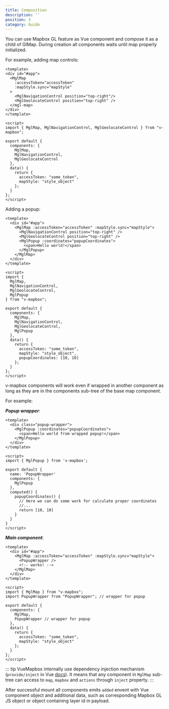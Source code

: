 ```yaml
---
title: Composition
description: ''
position: 3
category: Guide
---
```


You can use Mapbox GL feature as Vue component and compose it as a child of GlMap. During creation all components waits until map properly initialized.

For example, adding map controls:

```vue
<template>
<div id="#app">
  <MglMap
    :accessToken="accessToken"
    :mapStyle.sync="mapStyle"
  >
    <MglNavigationControl position="top-right"/>
    <MglGeolocateControl position="top-right" />
  </mgl-map>
</div>
</template>

<script>
import { MglMap, MglNavigationControl, MglGeolocateControl } from "v-mapbox";

export default {
  components: {
    MglMap,
    MglNavigationControl,
    MglGeolocateControl
  },
  data() {
    return {
      accessToken: "some_token",
      mapStyle: "style_object"
    };
  }
};
</script>
```

Adding a popup:

```vue
<template>
  <div id="#app">
    <MglMap :accessToken="accessToken" :mapStyle.sync="mapStyle">
      <MglNavigationControl position="top-right" />
      <MglGeolocateControl position="top-right" />
      <MglPopup :coordinates="popupCoordinates">
        <span>Hello world!</span>
      </MglPopup>
    </MglMap>
  </div>
</template>

<script>
import {
  MglMap,
  MglNavigationControl,
  MglGeolocateControl,
  MglPopup
} from "v-mapbox";

export default {
  components: {
    MglMap,
    MglNavigationControl,
    MglGeolocateControl,
    MglPopup
  },
  data() {
    return {
      accessToken: "some_token",
      mapStyle: "style_object",
      popupCoordinates: [10, 10]
    };
  }
};
</script>
```

v-mapbox components will work even if wrapped in another component as long as they are in the components sub-tree of the base map component.

For example:

**_Popup wrapper_**:

```vue
<template>
  <div class="popup-wrapper">
    <MglPopup :coordinates="popupCoordinates">
      <span>Hello world from wrapped popup!</span>
    </MglPopup>
  </div>
</template>

<script>
import { MglPopup } from 'v-mapbox';

export default {
  name: 'PopupWrapper'
  components: {
    MglPopup
  },
  computed() {
    popupCoordinates() {
      // Here we can do some work for calculate proper coordinates
      //...
      return [10, 10]
    }
  }
}
</script>
```

**_Main component_**:

```vue
<template>
  <div id="#app">
    <MglMap :accessToken="accessToken" :mapStyle.sync="mapStyle">
      <PopupWrapper />
      <!-- works! -->
    </MglMap>
  </div>
</template>

<script>
import { MglMap } from "v-mapbox";
import PopupWrapper from "PopupWrapper"; // wrapper for popup

export default {
  components: {
    MglMap,
    PopupWrapper // wrapper for popup
  },
  data() {
    return {
      accessToken: "some_token",
      mapStyle: "style_object"
    };
  }
};
</script>
```

::: tip
VueMapbox internally use dependency injection mechanism (`provide/inject` in Vue [docs](https://vuejs.org)). It means that any component in `MglMap` sub-tree can access to `map`, `mapbox` and `actions` through `inject` property.
:::

After successful mount all components emits `added` envent with Vue component object and additional data, such as corresponding Mapbox GL JS object or object containing layer id in payload.
